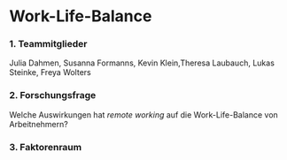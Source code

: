 Work-Life-Balance  
================  
  
### 1. Teammitglieder 

Julia Dahmen, Susanna Formanns, Kevin Klein,Theresa Laubauch, Lukas Steinke, Freya Wolters

### 2. Forschungsfrage 

Welche Auswirkungen hat _remote working_ auf die Work-Life-Balance von Arbeitnehmern?

### 3. Faktorenraum
